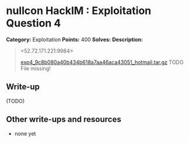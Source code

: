 # nullcon HackIM : Exploitation Question 4

**Category:** Exploitation
**Points:** 400
**Solves:** 
**Description:**

> <52.72.171.221:9984>
>
>
>
> [exp4_9c8b080a40b434b618a7aa46aca43051_hotmail.tar.gz](http://52.72.171.221/binaries/exp4_9c8b080a40b434b618a7aa46aca43051_hotmail.tar.gz) TODO File missing!


## Write-up

(TODO)

## Other write-ups and resources

* none yet
